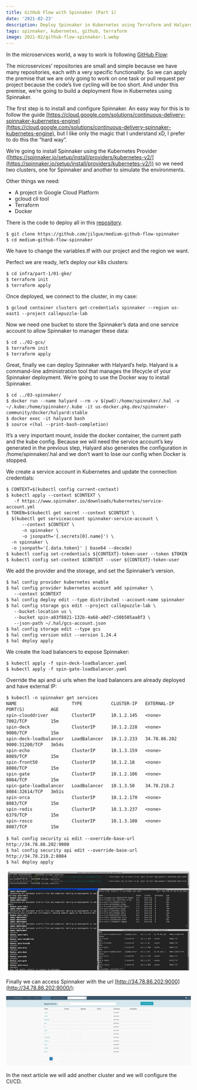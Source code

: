 ```yaml
---
title: GitHub Flow with Spinnaker (Part 1)
date: '2021-02-23'
description: Deploy Spinnaker in Kubernetes using Terraform and Halyard
tags: spinnaker, kubernetes, github, terraform
image: 2021-02/github-flow-spinnaker-1.webp
---
```


In the microservices world, a way to work is following [GitHub Flow](https://guides.github.com/introduction/flow/):

The microservices’ repositories are small and simple because we have many repositories, each with a very specific functionality. So we can apply the premise that we are only going to work on one task or pull request per project because the code’s live cycling will be too short. And under this premise, we’re going to build a deployment flow in Kubernetes using Spinnaker.

The first step is to install and configure Spinnaker. An easy way for this is to follow the guide [https://cloud.google.com/solutions/continuous-delivery-spinnaker-kubernetes-engine](https://cloud.google.com/solutions/continuous-delivery-spinnaker-kubernetes-engine), but I like only the magic that I understand xD, I prefer to do this the “hard way”.

We’re going to install Spinnaker using the Kubernetes Provider ([https://spinnaker.io/setup/install/providers/kubernetes-v2/](https://spinnaker.io/setup/install/providers/kubernetes-v2/)) so we need two clusters, one for Spinnaker and another to simulate the environments.

Other things we need:

- A project in Google Cloud Platform
- gcloud cli tool
- Terraform
- Docker

There is the code to deploy all in this [repository](https://github.com/jilgue/medium-github-flow-spinnaker).

```
$ git clone https://github.com/jilgue/medium-github-flow-spinnaker
$ cd medium-github-flow-spinnaker
```

We have to change the variables.tf with our project and the region we want.

Perfect we are ready, let’s deploy our k8s clusters:

```
$ cd infra/part-1/01-gke/
$ terraform init
$ terraform apply
```

Once deployed, we connect to the cluster, in my case:

```
$ gcloud container clusters get-credentials spinnaker --region us-east1 --project callepuzzle-lab
```

Now we need one bucket to store the Spinnaker’s data and one service account to allow Spinnaker to manager these data:

```
$ cd ../02-gcs/
$ terraform init
$ terraform apply
```

Great, finally we can deploy Spinnaker with Halyard’s help. Halyard is a command-line administration tool that manages the lifecycle of your Spinnaker deployment. We’re going to use the Docker way to install Spinnaker.

```
$ cd ../03-spinnaker/
$ docker run --name halyard --rm -v $(pwd):/home/spinnaker/.hal -v ~/.kube:/home/spinnaker/.kube -it us-docker.pkg.dev/spinnaker-community/docker/halyard:stable
$ docker exec -it halyard bash
$ source <(hal --print-bash-completion)
```

It’s a very important mount, inside the docker container, the current path and the kube config. Because we will need the service account’s key generated in the previous step, Halyard also generates the configuration in /home/spinnaker/.hal and we don’t want to lose our config when Docker is stopped.

We create a service account in Kubernetes and update the connection credentials:

```
$ CONTEXT=$(kubectl config current-context)
$ kubectl apply --context $CONTEXT \
   -f https://www.spinnaker.io/downloads/kubernetes/service-account.yml
$ TOKEN=$(kubectl get secret --context $CONTEXT \
  $(kubectl get serviceaccount spinnaker-service-account \
      --context $CONTEXT \
      -n spinnaker \
      -o jsonpath='{.secrets[0].name}') \
  -n spinnaker \
  -o jsonpath='{.data.token}' | base64 --decode)
$ kubectl config set-credentials ${CONTEXT}-token-user --token $TOKEN
$ kubectl config set-context $CONTEXT --user ${CONTEXT}-token-user
```

We add the provider and the storage, and set the Spinnaker’s version.

```
$ hal config provider kubernetes enable
$ hal config provider kubernetes account add spinnaker \
   --context $CONTEXT
$ hal config deploy edit --type distributed --account-name spinnaker
$ hal config storage gcs edit --project callepuzzle-lab \
   --bucket-location us \
   --bucket spin-a83f8821-132b-4a68-a0d7-c50b505aa8f3 \
   --json-path ~/.hal/gcs-account.json
$ hal config storage edit --type gcs
$ hal config version edit --version 1.24.4
$ hal deploy apply
```

We create the load balancers to expose Spinnaker:

```
$ kubectl apply -f spin-deck-loadbalancer.yaml
$ kubectl apply -f spin-gate-loadbalancer.yaml
```

Override the api and ui urls when the load balancers are already deployed and have external IP:

```
$ kubectl -n spinnaker get services
NAME                     TYPE           CLUSTER-IP   EXTERNAL-IP    PORT(S)          AGE
spin-clouddriver         ClusterIP      10.1.2.145   <none>         7002/TCP         15m
spin-deck                ClusterIP      10.1.2.228   <none>         9000/TCP         15m
spin-deck-loadbalancer   LoadBalancer   10.1.2.233   34.78.86.202   9000:31200/TCP   3m54s
spin-echo                ClusterIP      10.1.3.159   <none>         8089/TCP         15m
spin-front50             ClusterIP      10.1.2.18    <none>         8080/TCP         15m
spin-gate                ClusterIP      10.1.2.106   <none>         8084/TCP         15m
spin-gate-loadbalancer   LoadBalancer   10.1.3.50    34.78.218.2    8084:32614/TCP   3m51s
spin-orca                ClusterIP      10.1.2.170   <none>         8083/TCP         15m
spin-redis               ClusterIP      10.1.3.237   <none>         6379/TCP         15m
spin-rosco               ClusterIP      10.1.3.108   <none>         8087/TCP         15m

$ hal config security ui edit --override-base-url http://34.78.86.202:9000
$ hal config security api edit --override-base-url http://34.78.218.2:8084
$ hal deploy apply
```

![](./github-flow-spinnaker-2.webp)

Finally we can access Spinnaker with the url [http://34.78.86.202:9000](http://34.78.86.202:9000/):

![](./github-flow-spinnaker-3.webp)

In the next article we will add another cluster and we will configure the CI/CD.
